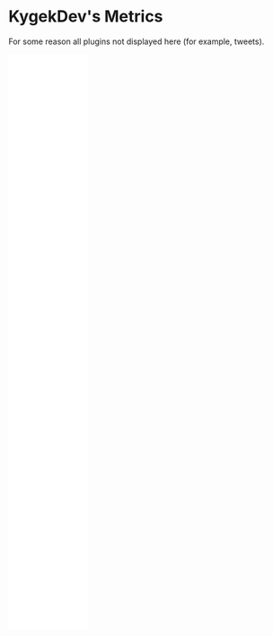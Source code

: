 # KygekDev's Metrics

For some reason all plugins not displayed here (for example, tweets).

![Metrics](/github-metrics.svg)

